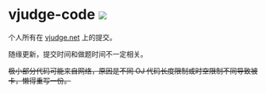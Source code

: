 # vjudge-code ![](https://img.shields.io/badge/Solved-1862-brightgreen)

个人所有在 [vjudge.net](https://vjudge.net) 上的提交。

随缘更新，提交时间和做题时间不一定相关。

~~极小部分代码可能来自网络，原因是不同 OJ 代码长度限制或时空限制不同导致被卡，懒得重写一份。~~